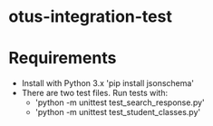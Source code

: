 # otus-integration-test

# Requirements
* Install with Python 3.x 'pip install jsonschema'
* There are two test files. Run tests with:
  * 'python -m unittest test_search_response.py'
  * 'python -m unittest test_student_classes.py'

